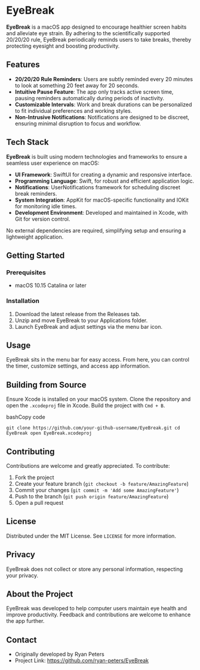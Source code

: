 EyeBreak
========

**EyeBreak** is a macOS app designed to encourage healthier screen habits and alleviate eye strain. By adhering to the scientifically supported 20/20/20 rule, EyeBreak periodically reminds users to take breaks, thereby protecting eyesight and boosting productivity.

Features
--------

*   **20/20/20 Rule Reminders**: Users are subtly reminded every 20 minutes to look at something 20 feet away for 20 seconds.
*   **Intuitive Pause Feature**: The app only tracks active screen time, pausing reminders automatically during periods of inactivity.
*   **Customizable Intervals**: Work and break durations can be personalized to fit individual preferences and working styles.
*   **Non-Intrusive Notifications**: Notifications are designed to be discreet, ensuring minimal disruption to focus and workflow.

Tech Stack
----------

**EyeBreak** is built using modern technologies and frameworks to ensure a seamless user experience on macOS:

*   **UI Framework**: SwiftUI for creating a dynamic and responsive interface.
*   **Programming Language**: Swift, for robust and efficient application logic.
*   **Notifications**: UserNotifications framework for scheduling discreet break reminders.
*   **System Integration**: AppKit for macOS-specific functionality and IOKit for monitoring idle times.
*   **Development Environment**: Developed and maintained in Xcode, with Git for version control.

No external dependencies are required, simplifying setup and ensuring a lightweight application.

Getting Started
---------------

### Prerequisites

*   macOS 10.15 Catalina or later

### Installation

1.  Download the latest release from the Releases tab.
2.  Unzip and move EyeBreak to your Applications folder.
3.  Launch EyeBreak and adjust settings via the menu bar icon.

Usage
-----

EyeBreak sits in the menu bar for easy access. From here, you can control the timer, customize settings, and access app information.

Building from Source
--------------------

Ensure Xcode is installed on your macOS system. Clone the repository and open the `.xcodeproj` file in Xcode. Build the project with `Cmd + B`.

bashCopy code

`git clone https://github.com/your-github-username/EyeBreak.git cd EyeBreak open EyeBreak.xcodeproj`

Contributing
------------

Contributions are welcome and greatly appreciated. To contribute:

1.  Fork the project
2.  Create your feature branch (`git checkout -b feature/AmazingFeature`)
3.  Commit your changes (`git commit -m 'Add some AmazingFeature'`)
4.  Push to the branch (`git push origin feature/AmazingFeature`)
5.  Open a pull request

License
-------

Distributed under the MIT License. See `LICENSE` for more information.

Privacy
-------

EyeBreak does not collect or store any personal information, respecting your privacy.

About the Project
-----------------

EyeBreak was developed to help computer users maintain eye health and improve productivity. Feedback and contributions are welcome to enhance the app further.

Contact
-------

*   Originally developed by Ryan Peters
*   Project Link: https://github.com/ryan-peters/EyeBreak
